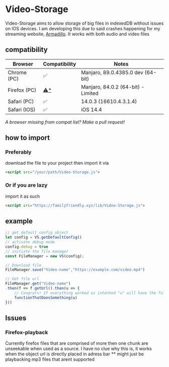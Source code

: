 # Video-Storage
Video-Storage aims to allow storage of big files in indexedDB without issues on IOS devices. I am developing this due to said crashes happening for my streaming website, [Armadillo](https://github.com/ffamilyfriendly/armadillo/). It works with both audio and video files

## compatibility
| Browser      | Compatibility | Notes                             |
|--------------|---------------|-----------------------------------|
| Chrome (PC)  | ✅             | Manjaro, 89.0.4385.0 dev (64-bit) |
| Firefox (PC) | [⚠️*](#Firefox-playback)             | Manjaro, 84.0.2 (64-bit) - Limited          |
| Safari (PC) | ✅             | 14.0.3 (16610.4.3.1.4)            |
| Safari (IOS) | ✅             | iOS 14.4            |

*A browser missing from compat list? Make a pull request!*

## how to import

### Preferably 
download the file to your project then import it via
```html 
<script src="/your/path/Video-Storage.js">
```
### Or if you are lazy
import it as such
```html
<script src="https://familyfriendly.xyz/lib/Video-Storage.js">
```

## example
```js
// get default config object
let config = VS.getDefaultConfig()
// activate debug mode
config.debug = true
// initiate the file manager
const FileManager = new VS(config);

// Download file
FileManager.save("Video-name","https://example.com/video.mp4")

// Get file url
FileManager.get("Video-name")
.then(f => f.getUrl().then(u => {
	// Congrats! If everything worked as intented "u" will have the full file
	functionThatDoesSomething(u)
}))
```

## Issues
### Firefox-playback
Currently firefox files that are comprised of more then one chunk are unseekable when used as a source. I have no clue why this is, it works when the object url is directly placed in adress bar
** might just be playbacking mp3 files that arent supported